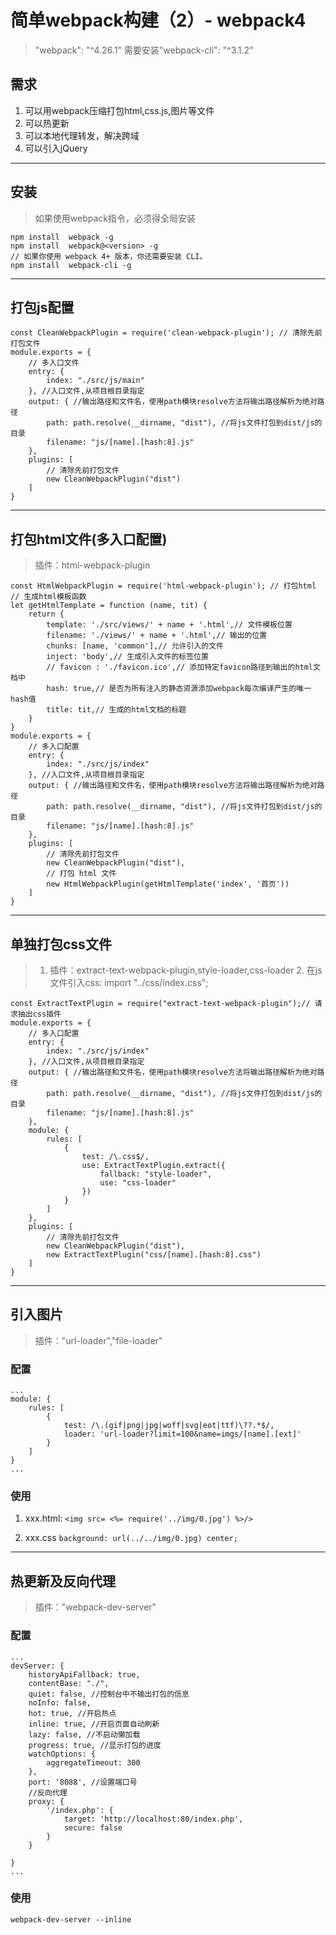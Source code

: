 # 简单webpack构建（2）- webpack4
> "webpack": "^4.26.1" 需要安装"webpack-cli": "^3.1.2"

## 需求
1. 可以用webpack压缩打包html,css.js,图片等文件
2. 可以热更新
3. 可以本地代理转发，解决跨域
4. 可以引入jQuery

------
## 安装
> 如果使用webpack指令，必须得全局安装

```
npm install  webpack -g
npm install  webpack@<version> -g
// 如果你使用 webpack 4+ 版本，你还需要安装 CLI。
npm install  webpack-cli -g
```

------
## 打包js配置

```
const CleanWebpackPlugin = require('clean-webpack-plugin'); // 清除先前打包文件
module.exports = {
    // 多入口文件
    entry: {
        index: "./src/js/main"
    }, //入口文件,从项目根目录指定
    output: { //输出路径和文件名，使用path模块resolve方法将输出路径解析为绝对路径
        path: path.resolve(__dirname, "dist"), //将js文件打包到dist/js的目录
        filename: "js/[name].[hash:8].js"
    },
    plugins: [
        // 清除先前打包文件
        new CleanWebpackPlugin("dist")
    ]
}
```

------
## 打包html文件(多入口配置)
> 插件：html-webpack-plugin

```
const HtmlWebpackPlugin = require('html-webpack-plugin'); // 打包html
// 生成html模板函数
let getHtmlTemplate = function (name, tit) {
    return {
        template: './src/views/' + name + '.html',// 文件模板位置
        filename: './views/' + name + '.html',// 输出的位置
        chunks: [name, 'common'],// 允许引入的文件 
        inject: 'body',// 生成引入文件的标签位置
        // favicon : './favicon.ico',// 添加特定favicon路径到输出的html文档中
        hash: true,// 是否为所有注入的静态资源添加webpack每次编译产生的唯一hash值
        title: tit,// 生成的html文档的标题
    }
}
module.exports = {
    // 多入口配置
    entry: {
        index: "./src/js/index"
    }, //入口文件,从项目根目录指定
    output: { //输出路径和文件名，使用path模块resolve方法将输出路径解析为绝对路径
        path: path.resolve(__dirname, "dist"), //将js文件打包到dist/js的目录
        filename: "js/[name].[hash:8].js"
    },
    plugins: [
        // 清除先前打包文件
        new CleanWebpackPlugin("dist"),
        // 打包 html 文件
        new HtmlWebpackPlugin(getHtmlTemplate('index', '首页'))
    ]
}

```

------
## 单独打包css文件
> 1. 插件：extract-text-webpack-plugin,style-loader,css-loader 2. 在js文件引入css: import "../css/index.css";

```
const ExtractTextPlugin = require("extract-text-webpack-plugin");// 请求抽出css插件
module.exports = {
    // 多入口配置
    entry: {
        index: "./src/js/index"
    }, //入口文件,从项目根目录指定
    output: { //输出路径和文件名，使用path模块resolve方法将输出路径解析为绝对路径
        path: path.resolve(__dirname, "dist"), //将js文件打包到dist/js的目录
        filename: "js/[name].[hash:8].js"
    },
    module: {
        rules: [
            {
                test: /\.css$/,
                use: ExtractTextPlugin.extract({
                    fallback: "style-loader",
                    use: "css-loader"
                })
            }
        ]
    },
    plugins: [
        // 清除先前打包文件
        new CleanWebpackPlugin("dist"),
        new ExtractTextPlugin("css/[name].[hash:8].css")
    ]
}

```

------ 
## 引入图片
> 插件："url-loader","file-loader"

### 配置
```
...
module: {
    rules: [
        {
            test: /\.(gif|png|jpg|woff|svg|eot|ttf)\??.*$/,
            loader: 'url-loader?limit=100&name=imgs/[name].[ext]'
        }
    ]
}
...
```

### 使用
1. xxx.html: 
`<img src= <%= require('../img/0.jpg') %>/>`

2. xxx.css 
`background: url(../../img/0.jpg) center;`


------ 
## 热更新及反向代理
> 插件："webpack-dev-server"

### 配置
```
...
devServer: {
    historyApiFallback: true,
    contentBase: "./",
    quiet: false, //控制台中不输出打包的信息
    noInfo: false,
    hot: true, //开启热点
    inline: true, //开启页面自动刷新
    lazy: false, //不启动懒加载
    progress: true, //显示打包的进度
    watchOptions: {
        aggregateTimeout: 300
    },
    port: '8088', //设置端口号
    //反向代理
    proxy: {
        '/index.php': {
            target: 'http://localhost:80/index.php',
            secure: false
        }
    }

} 
...
```

### 使用
`webpack-dev-server --inline`
